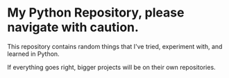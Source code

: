 # My Python Repository, please navigate with caution.

This repository contains random things that I've tried, experiment with,  and learned in Python.

If everything goes right, bigger projects will be on their own repositories.
